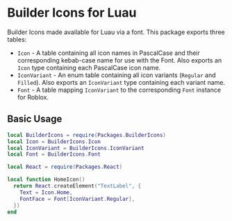 # Builder Icons for Luau

Builder Icons made available for Luau via a font. This package exports three tables:

- `Icon` - A table containing all icon names in PascalCase and their corresponding kebab-case name for use with the Font. Also exports an `Icon` type containing each PascalCase icon name.
- `IconVariant` - An enum table containing all icon variants (`Regular` and `Filled`). Also exports an `IconVariant` type containing each variant name.
- `Font` - A table mapping `IconVariant` to the corresponding `Font` instance for Roblox.

## Basic Usage

```lua
local BuilderIcons = require(Packages.BuilderIcons)
local Icon = BuilderIcons.Icon
local IconVariant = BuilderIcons.IconVariant
local Font = BuilderIcons.Font

local React = require(Packages.React)

local function HomeIcon()
  return React.createElement("TextLabel", {
    Text = Icon.Home,
    FontFace = Font[IconVariant.Regular],
  })
end
```
